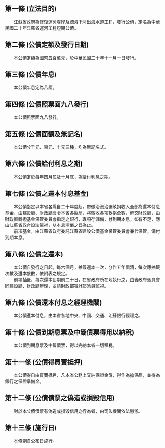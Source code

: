 第一條 (立法目的)
-----------------
　　江蘇省政府為修復運河堤岸及疏濬下河出海水道工程，發行公債，定名為中華民國二十年江蘇省運河工程短期公債。  


第二條 (公債定額及發行日期)
---------------------------
　　本公債定額為國幣五百萬元，於中華民國二十年十一月一日發行。  


第三條 (公債年息)
-----------------
　　本公債年息定為八厘。  


第四條 (公債照票面九八發行)
---------------------------
　　本公債照票面九八發行。  


第五條 (公債面額及無記名)
-------------------------
　　本公債分千元、百元、十元三種，均為無記名式。  


第六條 (公債給付利息之期)
-------------------------
　　本公債定於每年四月底及十月底，為給付利息之期。  


第七條 (公債之還本付息基金)
---------------------------
　　本公債指定以本省各縣自二十年度起，帶徵治港治運畝捐收入全部為還本付息基金，由建設廳、財政廳會令本省各縣局，將徵收各項畝捐全數，解交財政廳，由財政廳轉撥基金保管委員會指定之銀行，專項存儲備，付到期本息，如有不足，應由江蘇省政府設法籌補，以本息清償之日為止。  
　　前項基金，由江蘇省政府委託江蘇省建設公債基金保管委員會兼代保管，備付到期本息。  


第八條 (公債之還本)
-------------------
　　本公債自發行之日起，每六個月，抽籤還本一次，分作五年償清，每次應抽籤次數及還本銀數，依附表之規定。  
　　前項抽籤，每次還本到期前二十日，在省政府所在地執行之，由省政府派員會同建設廳、財政廳辦理，並請財政部審計部派員監視。  


第九條 (公債還本付息之經理機關)
-------------------------------
　　本公債還本付息，由本省各地中央、中國、交通、江蘇銀行經理之。  


第十條 (公債到期息票及中籤債票得用以納稅)
-----------------------------------------
　　本公債到期息票及中籤債票，得以完納本省一切租稅。  


第十一條 (公債得買賣抵押)
-------------------------
　　本公債得自由買賣抵押，凡本省公務上交納保證金時，得作為擔保品，並得為銀行之保證準備金。  


第十二條 (公債債票之偽造或損毀信用)
-----------------------------------
　　對於本公債債票有偽造或損毀信用之行為者，由司法機關依法懲辦。  


第十三條 (施行日)
-----------------
　　本條例自公布日施行。